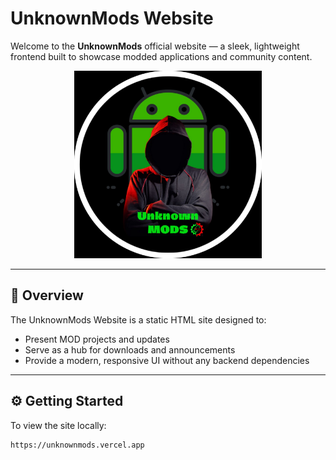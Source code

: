# UnknownMods Website

Welcome to the **UnknownMods** official website — a sleek, lightweight frontend built to showcase modded applications and community content.

<p align="center">
  <img src="assets/images/banner.png" alt="Banner" width="300"/>
</p>

---

## 📖 Overview

The UnknownMods Website is a static HTML site designed to:

- Present MOD projects and updates
- Serve as a hub for downloads and announcements
- Provide a modern, responsive UI without any backend dependencies

---

## ⚙️ Getting Started

To view the site locally:

```bash
https://unknownmods.vercel.app
